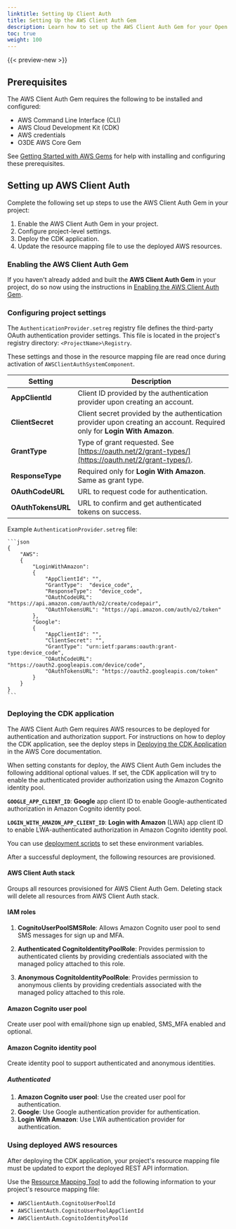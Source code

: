```yaml
---
linktitle: Setting Up Client Auth
title: Setting Up the AWS Client Auth Gem
description: Learn how to set up the AWS Client Auth Gem for your Open 3D Engine (O3DE) project.
toc: true
weight: 100
---
```


{{< preview-new >}}

## Prerequisites

The AWS Client Auth Gem requires the following to be installed and configured:

* AWS Command Line Interface (CLI)
* AWS Cloud Development Kit (CDK)
* AWS credentials
* O3DE AWS Core Gem

See [Getting Started with AWS Gems](/docs/user-guide/gems/reference/aws/aws-core/getting-started.md) for help with installing and configuring these prerequisites.

## Setting up AWS Client Auth

Complete the following set up steps to use the AWS Client Auth Gem in your project:

1. Enable the AWS Client Auth Gem in your project.
1. Configure project-level settings.
1. Deploy the CDK application.
1. Update the resource mapping file to use the deployed AWS resources.

### Enabling the AWS Client Auth Gem

If you haven't already added and built the **AWS Client Auth Gem** in your project, do so now using the instructions in [Enabling the AWS Client Auth Gem](./_index.md#enabling-the-aws-client-auth-gem).

### Configuring project settings

The `AuthenticationProvider.setreg` registry file defines the third-party OAuth authentication provider settings. This file is located in the project's registry directory: `<ProjectName>\Registry`.

These settings and those in the resource mapping file are read once during activation of `AWSClientAuthSystemComponent`.

| Setting | Description |
| --- | --- |
| **AppClientId** | Client ID provided by the authentication provider upon creating an account. |
| **ClientSecret** | Client secret provided by the authentication provider upon creating an account. Required only for **Login With Amazon**. |
| **GrantType** | Type of grant requested. See [https://oauth.net/2/grant-types/](https://oauth.net/2/grant-types/). |
| **ResponseType** | Required only for **Login With Amazon**. Same as grant type. |
| **OAuthCodeURL** | URL to request code for authentication. |
| **OAuthTokensURL** | URL to confirm and get authenticated tokens on success. |

Example `AuthenticationProvider.setreg` file:

    ```json
    {
        "AWS":
        {
            "LoginWithAmazon":
            {
                "AppClientId": "",
                "GrantType":  "device_code",
                "ResponseType":  "device_code",
                "OAuthCodeURL": "https://api.amazon.com/auth/o2/create/codepair",
                "OAuthTokensURL": "https://api.amazon.com/auth/o2/token"
            },
            "Google":
            {
                "AppClientId": "",
                "ClientSecret": "",
                "GrantType": "urn:ietf:params:oauth:grant-type:device_code",
                "OAuthCodeURL": "https://oauth2.googleapis.com/device/code",
                "OAuthTokensURL": "https://oauth2.googleapis.com/token"
            }
        }
    }
    ```

### Deploying the CDK application

The AWS Client Auth Gem requires AWS resources to be deployed for authentication and authorization support. For instructions on how to deploy the CDK application, see the deploy steps in [Deploying the CDK Application](/docs/user-guide/gems/reference/aws/aws-core/cdk-application.md) in the AWS Core documentation.

When setting constants for deploy, the AWS Client Auth Gem includes the following additional optional values. If set, the CDK application will try to enable the authenticated provider authorization using the Amazon Cognito identity pool.

**`GOOGLE_APP_CLIENT_ID`**: **Google** app client ID to enable Google-authenticated authorization in Amazon Cognito identity pool.

**`LOGIN_WITH_AMAZON_APP_CLIENT_ID`**: **Login with Amazon** (LWA) app client ID to enable LWA-authenticated authorization in Amazon Cognito identity pool.

You can use [deployment scripts](https://docs.aws.amazon.com/cdk/latest/guide/environments.html) to set these environment variables.

After a successful deployment, the following resources are provisioned.

#### AWS Client Auth stack

Groups all resources provisioned for AWS Client Auth Gem. Deleting stack will delete all resources from AWS Client Auth stack.

#### IAM roles

1. **CognitoUserPoolSMSRole**: Allows Amazon Cognito user pool to send SMS messages for sign up and MFA.

1. **Authenticated CognitoIdentityPoolRole**: Provides permission to authenticated clients by providing credentials associated with the managed policy attached to this role.

1. **Anonymous CognitoIdentityPoolRole**: Provides permission to anonymous clients by providing credentials associated with the managed policy attached to this role.

#### Amazon Cognito user pool

Create user pool with email/phone sign up enabled, SMS_MFA enabled and optional.

#### Amazon Cognito identity pool

Create identity pool to support authenticated and anonymous identities.

##### Authenticated

1. **Amazon Cognito user pool**: Use the created user pool for authentication.
2. **Google**: Use Google authentication provider for authentication.
3. **Login With Amazon**: Use LWA authentication provider for authentication.

### Using deployed AWS resources

After deploying the CDK application, your project's resource mapping file must be updated to export the deployed REST API information.

Use the [Resource Mapping Tool](/docs/user-guide/gems/reference/aws/aws-core/resource-mapping-tool.md) to add the following information to your project's resource mapping file:

* `AWSClientAuth.CognitoUserPoolId`
* `AWSClientAuth.CognitoUserPoolAppClientId`
* `AWSClientAuth.CognitoIdentityPoolId`
